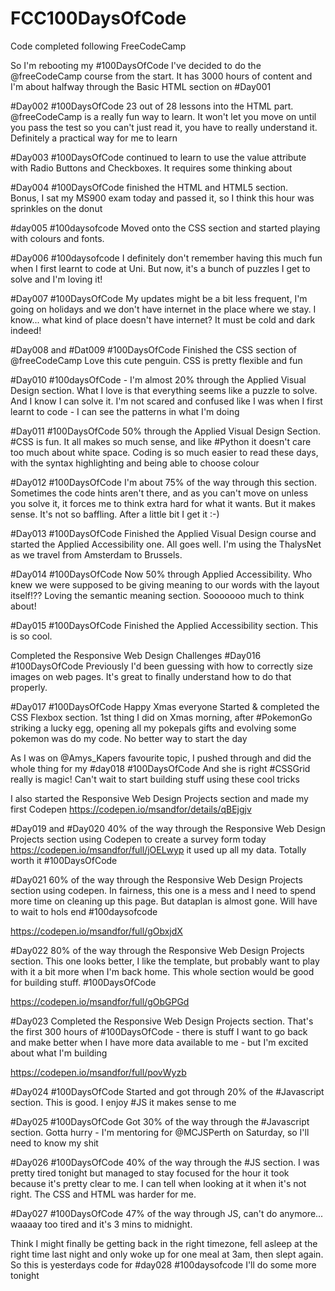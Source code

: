 # FCC100DaysOfCode
Code completed following FreeCodeCamp

So I'm rebooting my #100DaysOfCode I've decided to do the @freeCodeCamp course from the start. 
It has 3000 hours of content and I'm about halfway through the Basic HTML section on #Day001

#Day002 #100DaysOfCode 23 out of 28 lessons into the HTML part. 
@freeCodeCamp
 is a really fun way to learn. It won't let you move on until you pass the test so you can't just read it, you have to really understand it. Definitely a practical way for me to learn
 
 #Day003 #100DaysOfCode continued to learn to use the value attribute with Radio Buttons and Checkboxes. It requires some thinking about
 
#Day004 #100DaysOfCode finished the HTML and HTML5 section.  
Bonus, I sat my MS900 exam today and passed it, so I think this hour was sprinkles on the donut

#day005 #100daysofcode 
Moved onto the CSS section and started playing with colours and fonts.

#Day006 #100daysofcode
I definitely don't remember having this much fun when I first learnt to code at Uni. But now, it's a bunch of puzzles I get to solve and I'm loving it!

#Day007 #100DaysOfCode
My updates might be a bit less frequent, I'm going on holidays and we don't have internet in the place where we stay. I know... what kind of place doesn't have internet? It must be cold and dark indeed!

#Day008 and #Dat009 #100DaysOfCode
Finished the CSS section of 
@freeCodeCamp Love this cute penguin. CSS is pretty flexible and fun

#Day010 #100daysOfCode - I'm almost 20% through the Applied Visual Design section. What I love is that everything seems like a puzzle to solve. And I know I can solve it. I'm not scared and confused like I was when I first learnt to code - I can see the patterns in what I'm doing

#Day011 #100DaysOfCode 50% through the Applied Visual Design Section. #CSS is fun. It all makes so much sense, and like #Python it doesn't care too much about white space. Coding is so much easier to read these days, with the syntax highlighting and being able to choose colour

#Day012 #100DaysOfCode I'm about 75% of the way through this section. Sometimes the code hints aren't there, and as you can't move on unless you solve it, it forces me to think extra hard for what it wants. But it makes sense. It's not so baffling. After a little bit I get it :-)

#Day013 #100DaysOfCode Finished the Applied Visual Design course and started the Applied Accessibility one. All goes well. I'm using the ThalysNet as we travel from Amsterdam to Brussels.

#Day014 #100DaysOfCode Now 50% through Applied Accessibility. Who knew we were supposed to be giving meaning to our words with the layout itself!?? Loving the semantic meaning section. Sooooooo much to think about!

#Day015 #100DaysOfCode Finished the Applied Accessibility section. This is so cool.

Completed the Responsive Web Design Challenges #Day016 #100DaysOfCode Previously I'd been guessing with how to correctly size images on web pages. It's great to finally understand how to do that properly.

#Day017 #100DaysOfCode Happy Xmas everyone 
Started & completed the CSS Flexbox section. 1st thing I did on Xmas morning, after #PokemonGo striking a lucky egg, opening all my pokepals gifts and evolving some pokemon was do my code. No better way to start the day

As I was on @Amys_Kapers favourite topic, I pushed through and did the whole thing for my #day018 #100DaysOfCode And she is right #CSSGrid really is magic! Can't wait to start building stuff using these cool tricks

I also started the Responsive Web Design Projects section and made my first Codepen
https://codepen.io/msandfor/details/qBEjgjv

#Day019 and #Day020 40% of the way through the Responsive Web Design Projects section using Codepen to create a survey form today https://codepen.io/msandfor/full/jOELwyp it used up all my data. Totally worth it #100DaysOfCode

#Day021 60% of the way through the Responsive Web Design Projects section using codepen. In fairness, this one is a mess and I need to spend more time on cleaning up this page. But dataplan is almost gone. Will have to wait to hols end #100daysofcode

https://codepen.io/msandfor/full/gObxjdX

#Day022 80% of the way through the Responsive Web Design Projects section. This one looks better, I like the template, but probably want to play with it a bit more when I'm back home. This whole section would be good for building stuff. #100DaysOfCode

https://codepen.io/msandfor/full/gObGPGd

#Day023 Completed the Responsive Web Design Projects section. That's the first 300 hours of #100DaysOfCode - there is stuff I want to go back and make better when I have more data available to me - but I'm excited about what I'm building

https://codepen.io/msandfor/full/povWyzb

#Day024 #100DaysOfCode Started and got through 20% of the #Javascript section. This is good. I enjoy #JS it makes sense to me

#Day025 #100DaysOfCode Got 30% of the way through the #Javascript section. Gotta hurry - I'm mentoring for @MCJSPerth on Saturday, so I'll need to know my shit

#Day026 #100DaysOfCode 40% of the way through the #JS section. I was pretty tired tonight but managed to stay focused for the hour it took because it's pretty clear to me. I can tell when looking at it when it's not right. The CSS and HTML was harder for me.

#Day027 #100DaysOfCode 47% of the way through JS, can't do anymore... waaaay too tired and it's 3 mins to midnight.

Think I might finally be getting back in the right timezone, fell asleep at the right time last night and only woke up for one meal at 3am, then slept again. So this is yesterdays code for #day028 #100daysofcode I'll do some more tonight

